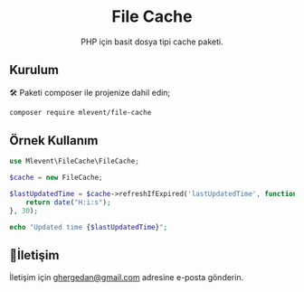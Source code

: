 <h1 align="center">File Cache</h1>
<p align="center">PHP için basit dosya tipi cache paketi.</p>

## Kurulum

🛠️ Paketi composer ile projenize dahil edin;

```bash
composer require mlevent/file-cache
```

## Örnek Kullanım

```php
use Mlevent\FileCache\FileCache;

$cache = new FileCache;

$lastUpdatedTime = $cache->refreshIfExpired('lastUpdatedTime', function () {
    return date("H:i:s");
}, 30);

echo "Updated time {$lastUpdatedTime}";
```

## 📧İletişim

İletişim için ghergedan@gmail.com adresine e-posta gönderin.
